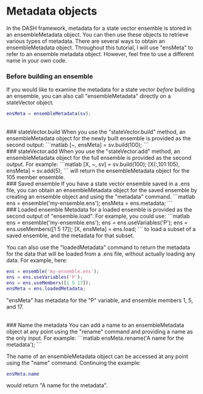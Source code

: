 
# Metadata objects

In the DASH framework, metadata for a state vector ensemble is stored in an ensembleMetadata object. You can then use these objects to retrieve various types of metadata. There are several ways to obtain an ensembleMetadata object. Throughout this tutorial, I will use "ensMeta" to refer to an ensemble metadata object. However, feel free to use a different name in your own code.

### Before building an ensemble
If you would like to examine the metadata for a state vector *before* building an ensemble, you can also call "ensembleMetadata" directly on a stateVector object.
```matlab
ensMeta = ensembleMetadata(sv);
```

<br>
### stateVector.build
When you use the "stateVector.build" method, an ensembleMetadata object for the newly built ensemble is provided as the second output:
```matlab
[~, ensMeta] = sv.build(100);
```

<br>
### stateVector.add
When you use the "stateVector.add" method, an ensembleMetadata object for the full ensemble is provided as the second output. For example:
```matlab
[X, ~, sv] = sv.build(100);
[X(:,101:105), ensMeta] = sv.add(5);
```
will return the ensembleMetadata object for the 105 member ensemble.

<br>
### Saved ensemble
If you have a state vector ensemble saved in a .ens file, you can obtain an ensembleMetadata object for the saved ensemble by creating an ensemble object and using the "metadata" command.
```matlab
ens = ensemble('my-ensemble.ens');
ensMeta = ens.metadata;
```

<br>
### Loaded ensemble
Metadata for a loaded ensemble is provided as the second output of "ensemble.load". For example, you could use:
```matlab
ens = ensemble('my-ensemble.ens');
ens = ens.useVariables('P');
ens = ens.useMembers([1 5 17]);
[X, ensMeta] = ens.load;
```
to load a subset of a saved ensemble, and the metadata for that subset.


You can also use the "loadedMetadata" command to return the metadata for the data that will be loaded from a .ens file, without actually loading any data. For example, here:
```matlab
ens = ensemble('my-ensemble.ens');
ens = ens.useVariables('P');
ens = ens.useMembers([1 5 17]);
ensMeta = ens.loadedMetadata;
```
"ensMeta" has metadata for the "P" variable, and ensemble members 1, 5, and 17.

<br>
### Name the metadata
You can add a name to an ensembleMetadata object at any point using the "rename" command and providing a name as the only input. For example:
```matlab
ensMeta.rename('A name for the metadata');
```

The name of an ensembleMetadata object can be accessed at any point using the "name" command. Continuing the example:
```matlab
ensMeta.name
```
would return "A name for the metadata".
